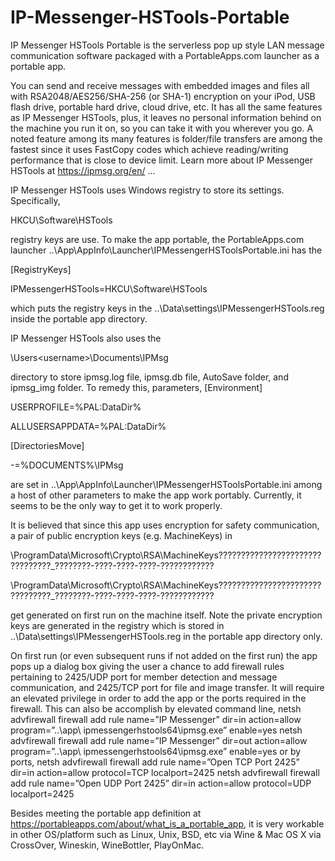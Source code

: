 # IP-Messenger-HSTools-Portable
IP Messenger HSTools Portable is the serverless pop up style LAN message communication software packaged with a PortableApps.com launcher as a portable app.

You can send and receive messages with embedded images and files all with RSA2048/AES256/SHA-256 (or SHA-1) encryption on your iPod, USB flash drive, portable hard drive, cloud drive, etc.  It has all the same features as IP Messenger HSTools, plus, it leaves no personal information behind on the machine you run it on, so you can take it with you wherever you go.  A noted feature among its many features is folder/file transfers are among the fastest since it uses FastCopy codes which achieve reading/writing performance that is close to device limit.  Learn more about IP Messenger HSTools at https://ipmsg.org/en/ …

IP Messenger HSTools uses Windows registry to store its settings.  Specifically,

HKCU\Software\HSTools

registry keys are use.
To make the app portable, the PortableApps.com launcher ..\App\AppInfo\Launcher\IPMessengerHSToolsPortable.ini has the

[RegistryKeys]

IPMessengerHSTools=HKCU\Software\HSTools

which puts the registry keys in the ..\Data\settings\IPMessengerHSTools.reg inside the portable app directory.

IP Messenger HSTools also uses the

\Users\<username>\Documents\IPMsg

directory to store ipmsg.log file, ipmsg.db file, AutoSave folder, and ipmsg_img folder.
To remedy this, parameters,
[Environment]

USERPROFILE=%PAL:DataDir%

ALLUSERSAPPDATA=%PAL:DataDir%

[DirectoriesMove]

-=%DOCUMENTS%\IPMsg

are set in ..\App\AppInfo\Launcher\IPMessengerHSToolsPortable.ini among a host of other parameters to make the app work portably.  Currently, it seems to be the only way to get it to work properly.

It is believed that since this app uses encryption for safety communication, a pair of public encryption keys (e.g. MachineKeys) in

\ProgramData\Microsoft\Crypto\RSA\MachineKeys\????????????????????????????????_????????-????-????-????-????????????

\ProgramData\Microsoft\Crypto\RSA\MachineKeys\????????????????????????????????_????????-????-????-????-????????????

get generated on first run on the machine itself.
Note the private encryption keys are generated in the registry which is stored in ..\Data\settings\IPMessengerHSTools.reg in the portable app directory only.

On first run (or even subsequent runs if not added on the first run) the app pops up a dialog box giving the user a chance to add firewall rules pertaining to 2425/UDP port for member detection and message communication, and 2425/TCP port for file and image transfer.  It will require an elevated privilege in order to add the app or the ports required in the firewall.
This can also be accomplish by elevated command line,
netsh advfirewall firewall add rule name=”IP Messenger” dir=in action=allow program=”..\app\ ipmessengerhstools64\ipmsg.exe” enable=yes
netsh advfirewall firewall add rule name=”IP Messenger” dir=out action=allow program=”..\app\ ipmessengerhstools64\ipmsg.exe” enable=yes
or by ports,
netsh advfirewall firewall add rule name=”Open TCP Port 2425” dir=in action=allow protocol=TCP localport=2425
netsh advfirewall firewall add rule name=”Open UDP Port 2425” dir=in action=allow protocol=UDP localport=2425

Besides meeting the portable app definition at https://portableapps.com/about/what_is_a_portable_app, it is very workable in other OS/platform such as Linux, Unix, BSD, etc via Wine & Mac OS X via CrossOver, Wineskin, WineBottler, PlayOnMac.
